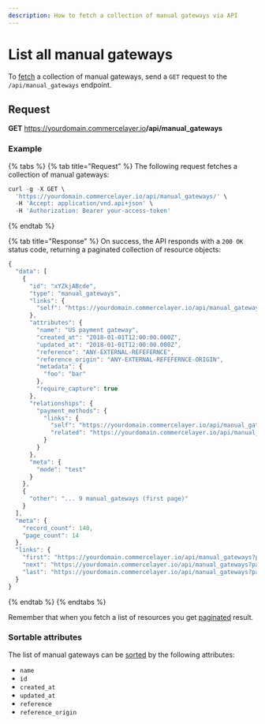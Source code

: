 ```yaml
---
description: How to fetch a collection of manual gateways via API
---
```


# List all manual gateways

To <a href="https://docs.commercelayer.io/developers/fetching-resources" target="_blank">fetch</a> a collection of manual gateways, send a `GET` request to the `/api/manual_gateways` endpoint.

## Request

**GET** https://yourdomain.commercelayer.io<b>/api/manual_gateways</b>

### **Example**

{% tabs %}
{% tab title="Request" %}
The following request fetches a collection of manual gateways:

```javascript
curl -g -X GET \
  'https://yourdomain.commercelayer.io/api/manual_gateways/' \
  -H 'Accept: application/vnd.api+json' \
  -H 'Authorization: Bearer your-access-token'
```
{% endtab %}

{% tab title="Response" %}
On success, the API responds with a `200 OK` status code, returning a paginated collection of resource objects:

```javascript
{
  "data": [
    {
      "id": "xYZkjABcde",
      "type": "manual_gateways",
      "links": {
        "self": "https://yourdomain.commercelayer.io/api/manual_gateways/xYZkjABcde"
      },
      "attributes": {
        "name": "US payment gateway",
        "created_at": "2018-01-01T12:00:00.000Z",
        "updated_at": "2018-01-01T12:00:00.000Z",
        "reference": "ANY-EXTERNAL-REFEFERNCE",
        "reference_origin": "ANY-EXTERNAL-REFEFERNCE-ORIGIN",
        "metadata": {
          "foo": "bar"
        },
        "require_capture": true
      },
      "relationships": {
        "payment_methods": {
          "links": {
            "self": "https://yourdomain.commercelayer.io/api/manual_gateways/xYZkjABcde/relationships/payment_methods",
            "related": "https://yourdomain.commercelayer.io/api/manual_gateways/xYZkjABcde/payment_methods"
          }
        }
      },
      "meta": {
        "mode": "test"
      }
    },
    {
      "other": "... 9 manual_gateways (first page)"
    }
  ],
  "meta": {
    "record_count": 140,
    "page_count": 14
  },
  "links": {
    "first": "https://yourdomain.commercelayer.io/api/manual_gateways?page[number]=1&page[size]=10",
    "next": "https://yourdomain.commercelayer.io/api/manual_gateways?page[number]=2&page[size]=10",
    "last": "https://yourdomain.commercelayer.io/api/manual_gateways?page[number]=14&page[size]=10"
  }
}
```
{% endtab %}
{% endtabs %}

Remember that when you fetch a list of resources you get <a href="https://docs.commercelayer.io/developers/pagination" target="_blank">paginated</a> result.

### Sortable attributes

The list of manual gateways can be <a href="https://docs.commercelayer.io/developers/sorting-results" target="_blank">sorted</a> by the following attributes:

* `name`
* `id`
* `created_at`
* `updated_at`
* `reference`
* `reference_origin`

